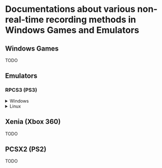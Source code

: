 # Documentations about various non-real-time recording methods in Windows Games and Emulators

## Windows Games

TODO

## Emulators

### RPCS3 (PS3)

<details>
<summary>Windows</summary>

Software:

  * Any recording software ([OBS](https://github.com/obsproject/obs-studio) as an example)
  * [Cheat Engine](https://github.com/cheat-engine/cheat-engine) (used to slow down the emulator)

1. Find your minimum framerate

I'll be using Killzone 2 Demo for this example.

Min FPS:

![](https://i.imgur.com/XwrnZds.png)

2. Preparing the recording

Go into CE settings and Hotkeys

Set your speed by dividing your minimum frame rate with your target video framerate (60 FPS in this example):

in my case 3 FPS is minimum. (3/60 = 0.05)

![](https://i.imgur.com/n11f69c.png)

Configuring RPCS3:

I'll be using the vblank method to unlock the framerate for this game.

You can use [Game Patches](https://wiki.rpcs3.net/index.php?title=Help:Game_Patches) (if available for your game)

![](https://i.imgur.com/WYGrQVG.png)

Audio:

  * Untick Audio Buffering (VERY IMPORTANT)
  * Dump to file

![](https://i.imgur.com/Bwq2yNx.png)

3. Configure your recording software

Setup OBS to record at 30 FPS or higher. (This insure that there will be no skipped frames during the recording)
![](https://i.imgur.com/M6W76Nu.png)

Add the Game Window to your scene.

Once you're ready to record press your Hotkey button and start recording.

![](https://i.imgur.com/HPCDO18.png)

~~If you're recording multiple segments rename the audio file inside your RPCS3 folder from `audio` to anything else before starting another session of the game or else you'll lose your audio file.~~

Resolved in https://github.com/RPCS3/rpcs3/pull/8317. 

4. Editing

You can use any editing software to post-process the recordings.

I'll be using [Adobe Premiere Pro](https://www.adobe.com/sea/products/premiere.html)

Set your project framerate to match the target video framerate (60FPS)

![](https://i.imgur.com/RvQFXVk.png)

Speed your video back up to 100% of realtime (2000% for 0.05)

Sync your audio you can use the waveforms for this.

![](https://i.imgur.com/jGXEUa7.png)

- Resulting [video](https://youtu.be/ST5VoVKJHno)

</details>

<details>
<summary>Linux</summary>

Thanks to [The Gaming Restoration/ 60fps hacks](https://www.youtube.com/channel/UCI64fp_jtv6o_tZc1Ikp1jA) for the Linux explanation.

On Linux recording is complicated and requires command-line app that's very unstable.

Software:

  * Any recording software ([OBS](https://github.com/obsproject/obs-studio) as an example)
  * [Forked Timeskew with GUI](https://github.com/id01/timeskew) (used to slow down the emulator)

1. Find your minimum framerate

I'll be using The Last of Us for this example.

Min FPS:

![](https://i.imgur.com/XVR2w5a.png)

In my case 3 FPS is minimum that would be 1/20 = 0.05

2. Preparing the recording

Clone Timeskew 
```
$ git clone https://github.com/id01/timeskew.git`
$ cd timeskew
```
Compile and Install timeskew
```
$ make build  
$ sudo make install
```

Configuring RPCS3:

I'll be using the vblank method to unlock the framerate for this game.

You can use [Game Patches](https://wiki.rpcs3.net/index.php?title=Help:Game_Patches) (if available for your game)

![](https://i.imgur.com/WYGrQVG.png)

Audio:

  * Untick Audio Buffering (VERY IMPORTANT)
  * Dump to file

![](https://i.imgur.com/XlQDFe2.png)

3. Configure your recording software and Running RPCS3 with timeskew

Extract RPCS3 from it's appimage 

```
rpcs3.appimage --appimage-extract
```

The contents of the appimage will be extracted to `squashfs-root`

Running timeskew with RPCS3

```
timeskew skewd 1 1 /path/to/squashfs-root/usr/bin/rpcs3
```

Setup OBS to record at 30 FPS or higher. (This insure that there will be no skipped frames during the recording)
![](https://i.imgur.com/3ugKVK5.png)
Add the Game Window to your scene.

Set the speed in timeskew once game has started running and start recording.

![](https://i.imgur.com/3mOFFRz.png)

![](https://i.imgur.com/7E8wbta.png)

~~If you're recording multiple segments rename the audio file inside your RPCS3 folder from `audio` to anything else before starting another session of the game or else you'll lose your audio file.~~

Resolved in https://github.com/RPCS3/rpcs3/pull/8317. 

Follow Step 4 from the Windows Guide.

Resulting [Video](https://youtu.be/izdpTcSV4ls).

</details>

## Xenia (Xbox 360)
TODO


## PCSX2 (PS2)
TODO
